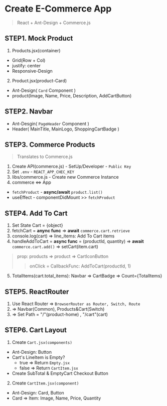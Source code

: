 # Create E-Commerce App 
> React + Ant-Design + Commerce.js 

## STEP1. Mock Product
1. Products.jsx(container)
- Grid(Row + Col) 
- justify: center 
- Responsive-Design
  
2. Product.jsx(product-Card)
- Ant-Design( `Card` Component )
- product(Image, Name, Price, Description, AddCartButton)

## STEP2. Navbar
- Ant-Desgin( `PageHeader` Component )
- Header( MainTitle, MainLogo, ShoppingCartBadge )

## STEP3. Commerce Products
> Translates to Commerce.js
  
1. Create API(commerce.js) - SetUp/Developer - `Public Key`
2. Set `.env` - `REACT_APP_CHEC_KEY`
3. libs/commerce.js - Create new Commerce Instance
4. commerce <=> App
- `fetchProduct` - **async/await** `product.list()`
- useEffect - componentDidMount >> `fetchProduct`

## STEP4. Add To Cart
1. Set State Cart = {object}
2. fetchCart = **anync func** => **await** `commerce.cart.retrieve`
3. console.log(cart) => line_items: Add To Cart items
4. handleAddToCart = **async func** = (productId, quantity) => **await** `commerce.cart.add()` => setCart(item.cart)
> prop: products => product => CartIconButton
>> onClick = CallbackFunc: AddToCart(productId, 1)
5. TotalItems(cart.total_items): Navbar => CartBadge => Count={TotalItems}

## STEP5. ReactRouter
1. Use React Router => `BrowserRouter as Router, Switch, Route`
2. <Router> => Navbar(Common), Products&Cart(Switch)
3. <Route> => Set Path = "/"(product-home) , "/cart"(cart)

## STEP6. Cart Layout
1. Create `Cart.jsx(components)`
  - Ant-Design: Button
  - Cart's LineItem is Empty? 
    + true => Return `Empty.jsx` 
    + false => Return `CartItem.jsx`
  - Create SubTotal & EmptyCart Checkout Button 
2. Create `CartItem.jsx(component)`
  - Ant-Design: Card, Button
  - Card => Item: Image, Name, Price, Quantity
